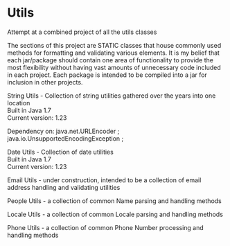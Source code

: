 # Utils
Attempt at a combined project of all the utils classes

The sections of this project are STATIC classes that house commonly used methods for formatting and validating various elements.
It is my belief that each jar/package should contain one area of functionality to provide the most flexibility without having vast amounts of unnecessary code included in each project. Each package is intended to be compiled into a jar for inclusion in other projects.

String Utils - Collection of string utilities gathered over the years into one location <br>
  Built in Java 1.7 <br>
  Current version: 1.23<br>
  
  Dependency on: java.net.URLEncoder ;
	java.io.UnsupportedEncodingException ;
	
Date Utils - Collection of date utilities <br>
  Built in Java 1.7 <br>
  Current version: 1.23<br>
  
 
Email Utils - under construction, intended to be a collection of email address handling and validating utilities


People Utils - a collection of common Name parsing and handling methods


Locale Utils - a collection of common Locale parsing and handling methods


Phone Utils - a collection of common Phone Number processing and handling methods